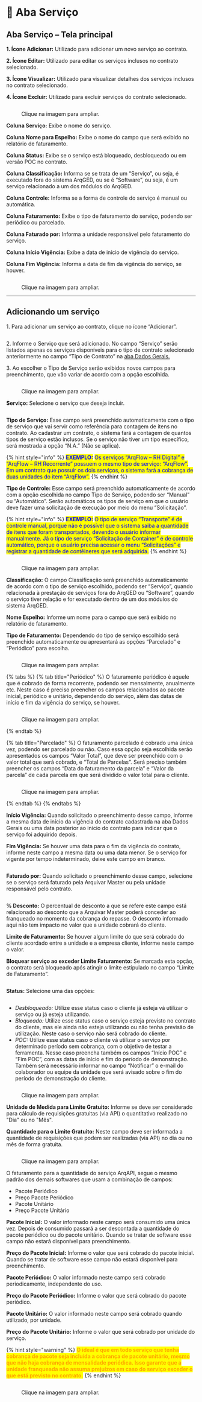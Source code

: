 # 🔹 Aba Serviço

## Aba Serviço – Tela principal

**1. Ícone Adicionar:** Utilizado para adicionar um novo serviço ao contrato.  &#x20;

**2. Ícone Editar:** Utilizado para editar os serviços inclusos no contrato selecionado.  &#x20;

**3. Ícone Visualizar:** Utilizado para visualizar detalhes dos serviços inclusos no contrato selecionado.  &#x20;

**4. Ícone Excluir:** Utilizado para excluir serviços do contrato selecionado.&#x20;

<figure><img src="../../../.gitbook/assets/servicos01.png" alt=""><figcaption><p>Clique na imagem para ampliar.</p></figcaption></figure>

**Coluna Serviço:** Exibe o nome do serviço.&#x20;

**Coluna Nome para Espelho:** Exibe o nome do campo que será exibido no relatório de faturamento.&#x20;

**Coluna Status:** Exibe se o serviço está bloqueado, desbloqueado ou em versão POC no contrato.&#x20;

**Coluna Classificação:** Informa se se trata de um “Serviço”, ou seja, é executado fora do sistema ArqGED, ou se é “Software”, ou seja, é um serviço relacionado a um dos módulos do ArqGED.&#x20;

**Coluna Controle:** Informa se a forma de controle do serviço é manual ou automática. &#x20;

**Coluna Faturamento:** Exibe o tipo de faturamento do serviço, podendo ser periódico ou parcelado. &#x20;

**Coluna Faturado por:** Informa a unidade responsável pelo faturamento do serviço.&#x20;

**Coluna Início Vigência:** Exibe a data de início de vigência do serviço. &#x20;

**Coluna Fim Vigência:** Informa a data de fim da vigência do serviço, se houver.&#x20;

<figure><img src="../../../.gitbook/assets/servicos02.png" alt=""><figcaption><p>Clique na imagem para ampliar.</p></figcaption></figure>

***

## Adicionando  um serviço

1\. Para adicionar um serviço ao contrato, clique no ícone “Adicionar”.

<figure><img src="../../../.gitbook/assets/servicos03.png" alt=""><figcaption></figcaption></figure>

2\. Informe o Serviço que será adicionado. No campo “Serviço” serão listados apenas os serviços disponíveis para o tipo de contrato selecionado anteriormente no campo “Tipo de Contrato” na [aba Dados Gerais. ](../aba-dados-gerais.md)

3\. Ao escolher o Tipo de Serviço serão exibidos novos campos para preenchimento, que vão variar de acordo com a opção escolhida.&#x20;

<figure><img src="../../../.gitbook/assets/servicos04.png" alt=""><figcaption><p>Clique na imagem para ampliar.</p></figcaption></figure>

**Serviço:** Selecione o serviço que deseja incluir.

<figure><img src="../../../.gitbook/assets/servicos05.png" alt=""><figcaption></figcaption></figure>

**Tipo de Serviço:** Esse campo será preenchido automaticamente com o tipo de serviço que vai servir como referência para contagem de itens no contrato. Ao cadastrar um contrato, o sistema fará a contagem de quantos tipos de serviço estão inclusos. Se o serviço não tiver um tipo específico, será mostrada a opção “N.A.” (Não se aplica).

{% hint style="info" %}
<mark style="color:blue;">**EXEMPLO:**</mark> <mark style="color:blue;"></mark><mark style="color:blue;">Os serviços “ArqFlow – RH Digital” e “ArqFlow – RH Recorrente” possuem o mesmo tipo de serviço: “ArqFlow”. Em um contrato que possuir os dois serviços, o sistema fará a cobrança de duas unidades do item “ArqFlow”.</mark>
{% endhint %}

**Tipo de Controle:** Esse campo será preenchido automaticamente de acordo com a opção escolhida no campo Tipo de Serviço, podendo ser “Manual” ou “Automático”. Serão automáticos os tipos de serviço em que o usuário deve fazer uma solicitação de execução por meio do menu “Solicitação”.

{% hint style="info" %}
<mark style="color:blue;">**EXEMPLO:**</mark> <mark style="color:blue;"></mark><mark style="color:blue;">O tipo de serviço “Transporte” é de controle manual, porque não é possível que o sistema saiba a quantidade de itens que foram transportados, devendo o usuário informar manualmente. Já o tipo de serviço “Solicitação de Container” é de controle automático, porque o usuário precisa acessar o menu “Solicitações” e registrar a quantidade de contêineres que será adquirida.</mark>
{% endhint %}

<figure><img src="../../../.gitbook/assets/servicos06.png" alt=""><figcaption><p>Clique na imagem para ampliar.</p></figcaption></figure>

**Classificação:** O campo Classificação será preenchido automaticamente de acordo com o tipo de serviço escolhido, podendo ser “Serviço”, quando relacionada à prestação de serviços fora do ArqGED ou “Software”, quando o serviço tiver relação e for executado dentro de um dos módulos do sistema ArqGED.&#x20;

**Nome Espelho:** Informe um nome para o campo que será exibido no relatório de faturamento.&#x20;

**Tipo de Faturamento:** Dependendo do tipo de serviço escolhido será preenchido automaticamente ou apresentará as opções “Parcelado” e “Periódico” para escolha.

<figure><img src="../../../.gitbook/assets/servicos07.png" alt=""><figcaption><p>Clique na imagem para ampliar.</p></figcaption></figure>

{% tabs %}
{% tab title="Periódico" %}
O faturamento periódico é aquele que é cobrado de forma recorrente, podendo ser mensalmente, anualmente etc. Neste caso é preciso preencher os campos relacionados ao pacote inicial, periódico e unitário, dependendo do serviço, além das datas de início e fim da vigência do serviço, se houver.

<figure><img src="../../../.gitbook/assets/servicos08.png" alt=""><figcaption><p>Clique na imagem para ampliar.</p></figcaption></figure>
{% endtab %}

{% tab title="Parcelado" %}
O faturamento parcelado é cobrado uma única vez, podendo ser parcelado ou não. Caso essa opção seja escolhida serão apresentados os campos “Valor Total”, que deve ser preenchido com o valor total que será cobrado, e “Total de Parcelas”. Será preciso também preencher os campos “Data do faturamento da parcela” e “Valor da parcela” de cada parcela em que será dividido o valor total para o cliente.

<figure><img src="../../../.gitbook/assets/servicos09.png" alt=""><figcaption><p>Clique na imagem para ampliar.</p></figcaption></figure>
{% endtab %}
{% endtabs %}

**Início Vigência:** Quando solicitado o preenchimento desse campo, informe a mesma data de início da vigência do contrato cadastrada na aba Dados Gerais ou uma data posterior ao início do contrato para indicar que o serviço foi adquirido depois.&#x20;

**Fim Vigência:** Se houver uma data para o fim da vigência do contrato, informe neste campo a mesma data ou uma data menor. Se o serviço for vigente por tempo indeterminado, deixe este campo em branco.&#x20;

<figure><img src="../../../.gitbook/assets/servicos10.png" alt=""><figcaption></figcaption></figure>

**Faturado por:** Quando solicitado o preenchimento desse campo, selecione se o serviço será faturado pela Arquivar Master ou pela unidade responsável pelo contrato.

<figure><img src="../../../.gitbook/assets/servicos11.png" alt=""><figcaption></figcaption></figure>

**% Desconto:** O percentual de desconto a que se refere este campo está relacionado ao desconto que a Arquivar Master poderá conceder ao franqueado no momento da cobrança do repasse. O desconto informado aqui não tem impacto no valor que a unidade cobrará do cliente.&#x20;

**Limite de Faturamento:** Se houver algum limite do que será cobrado do cliente acordado entre a unidade e a empresa cliente, informe neste campo o valor. &#x20;

**Bloquear serviço ao exceder Limite Faturamento:** Se marcada esta opção, o contrato será bloqueado após atingir o limite estipulado no campo “Limite de Faturamento”. &#x20;

<figure><img src="../../../.gitbook/assets/servicos12.png" alt=""><figcaption></figcaption></figure>

**Status:** Selecione uma das opções:

<figure><img src="../../../.gitbook/assets/servicos13.png" alt=""><figcaption></figcaption></figure>

* _Desbloqueado:_ Utilize esse status caso o cliente já esteja vá utilizar o serviço ou já esteja utilizando.&#x20;
* _Bloqueado:_ Utilize esse status caso o serviço esteja previsto no contrato do cliente, mas ele ainda não esteja utilizando ou não tenha previsão de utilização. Neste caso o serviço não será cobrado do cliente.&#x20;
* _POC:_ Utilize esse status caso o cliente vá utilizar o serviço por determinado período sem cobrança, com o objetivo de testar a ferramenta. Nesse caso preencha também os campos “Início POC” e “Fim POC”, com as datas de início e fim do período de demonstração. Também será necessário informar no campo “Notificar” o e-mail do colaborador ou equipe da unidade que será avisado sobre o fim do período de demonstração do cliente.&#x20;

<figure><img src="../../../.gitbook/assets/servicos14.png" alt=""><figcaption><p>Clique na imagem para ampliar.</p></figcaption></figure>

**Unidade de Medida para Limite Gratuito:** Informe se deve ser considerado para cálculo de requisições gratuitas (via API) o quantitativo realizado no "Dia" ou no "Mês".

**Quantidade para o Limite Gratuito:** Neste campo deve ser informada a quantidade de requisições que podem ser realizadas (via API) no dia ou no mês de forma gratuita.

<figure><img src="../../../.gitbook/assets/image (1) (1) (1) (1).png" alt=""><figcaption><p>Clique na imagem para ampliar.</p></figcaption></figure>

O faturamento para a quantidade do serviço ArqAPI, segue o mesmo padrão dos demais softwares que usam a combinação de campos: &#x20;

* Pacote Periódico&#x20;
* Preço Pacote Periódico&#x20;
* Pacote Unitário&#x20;
* Preço Pacote Unitário&#x20;

**Pacote Inicial:** O valor informado neste campo será consumido uma única vez. Depois de consumido passará a ser descontada a quantidade do pacote periódico ou do pacote unitário. Quando se tratar de software esse campo não estará disponível para preenchimento.

**Preço do Pacote Inicial:** Informe o valor que será cobrado do pacote inicial. Quando se tratar de software esse campo não estará disponível para preenchimento.

**Pacote Periódico:** O valor informado neste campo será cobrado periodicamente, independente do uso.&#x20;

**Preço do Pacote Periódico:** Informe o valor que será cobrado do pacote periódico. &#x20;

**Pacote Unitário:** O valor informado neste campo será cobrado quando utilizado, por unidade. &#x20;

**Preço do Pacote Unitário:** Informe o valor que será cobrado por unidade do serviço. &#x20;

{% hint style="warning" %}
<mark style="color:orange;">**O ideal é que em todo serviço que tenha cobrança de pacote seja incluída a cobrança de pacote unitário, mesmo que não haja cobrança de mensalidade periódica. Isso garante que a unidade franqueada não assuma prejuízos em  caso do serviço exceder o que está previsto no contrato.**</mark>
{% endhint %}

<figure><img src="../../../.gitbook/assets/servicos15.png" alt=""><figcaption><p>Clique na imagem para ampliar.</p></figcaption></figure>

